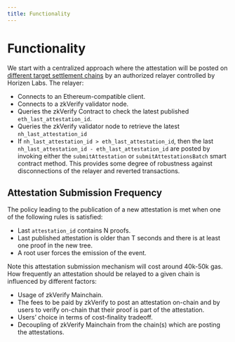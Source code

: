 ```yaml
---
title: Functionality
---
```


# Functionality

We start with a centralized approach where the attestation will be posted on [different target settlement chains](../introduction_what_is_zkverify/core_components#attestation-mechanism) by an authorized relayer controlled by Horizen Labs. The relayer:

- Connects to an Ethereum-compatible client.
- Connects to a zkVerify validator node.
- Queries the zkVerify Contract to check the latest published `eth_last_attestation_id`.
- Queries the zkVerify validator node to retrieve the latest `nh_last_attestation_id`
- If `nh_last_attestation_id > eth_last_attestation_id`,  then the last `nh_last_attestation_id - eth_last_attestation_id` are posted by invoking either the `submitAttestation` or `submitAttestationsBatch` smart contract method. This provides some degree of robustness against disconnections of the relayer and reverted transactions.

## Attestation Submission Frequency

The policy leading to the publication of a new attestation is met when one of the following rules is satisfied:

- Last `attestation_id` contains N proofs.
- Last published attestation is older than T seconds and there is at least one proof in the new tree.
- A root user forces the emission of the event.

Note this attestation submission mechanism will cost around 40k-50k gas.  How frequently an attestation should be relayed to a given chain is influenced by different factors:

- Usage of zkVerify Mainchain.
- The fees to be paid by zkVerify to post an attestation on-chain and by users to verify on-chain that their proof is part of the attestation.
- Users’ choice in terms of cost-finality tradeoff.
- Decoupling of zkVerify Mainchain from the chain(s) which are posting the attestations.
